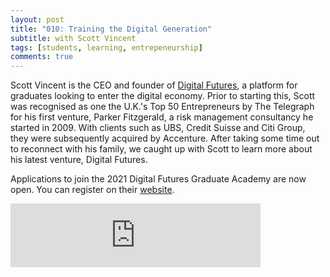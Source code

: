 ```yaml
---
layout: post
title: "010: Training the Digital Generation"
subtitle: with Scott Vincent
tags: [students, learning, entrepeneurship]
comments: true
---
```


Scott Vincent is the CEO and founder of [Digital Futures](https://digitalfutures.com/), a platform for graduates looking to enter the digital economy. Prior to starting this, Scott was recognised as one the U.K.'s Top 50 Entrepreneurs by The Telegraph for his first venture, Parker Fitzgerald, a risk management consultancy he started in 2009. With clients such as UBS, Credit Suisse and Citi Group, they were subsequently acquired by Accenture. After taking some time out to reconnect with his family, we caught up with Scott to learn more about his latest venture, Digital Futures.

Applications to join the 2021 Digital Futures Graduate Academy are now open. You can register on their [website](https://digitalfutures.com/).

<iframe src="https://anchor.fm/herethefuture/embed/episodes/010-Training-the-Digital-Generation---Scott-Vincent-en8red" height="102px" width="400px" frameborder="0" scrolling="no"></iframe>